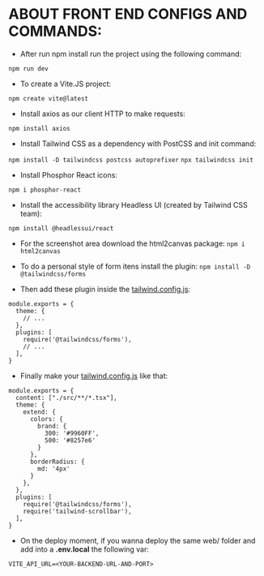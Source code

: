 # ABOUT FRONT END CONFIGS AND COMMANDS:

* After run npm install run the project using the following command:

`npm run dev`

* To create a Vite.JS project:

``npm create vite@latest``

* Install axios as our client HTTP to make requests:

`npm install axios`

* Install Tailwind CSS as a dependency with PostCSS and init command:

``npm install -D tailwindcss postcss autoprefixer``
``npx tailwindcss init``

* Install Phosphor React icons:

`npm i phosphor-react`

* Install the accessibility library Headless UI (created by Tailwind CSS team):

`npm install @headlessui/react`

* For the screenshot area download the html2canvas package:
`npm i html2canvas`

* To do a personal style of form itens install the plugin:
`npm install -D @tailwindcss/forms`

* Then add these plugin inside the <u>tailwind.config.js</u>:
```
module.exports = {
  theme: {
    // ...
  },
  plugins: [
    require('@tailwindcss/forms'),
    // ...
  ],
}
```

* Finally make your <u>tailwind.config.js</u> like that:
```
module.exports = {
  content: ["./src/**/*.tsx"],
  theme: {
    extend: {
      colors: {
        brand: {
          300: '#9960FF',
          500: '#8257e6'
        }
      },
      borderRadius: {
        md: '4px'
      }
    },
  },
  plugins: [
    require('@tailwindcss/forms'),
    require('tailwind-scrollbar'),
  ],
}
```

* On the deploy moment, if you wanna deploy the same web/ folder and add into a <b>.env.local</b> the following var:
```
VITE_API_URL=<YOUR-BACKEND-URL-AND-PORT>
```